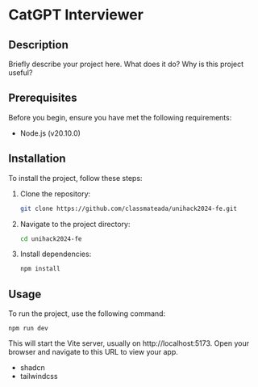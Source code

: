 # CatGPT Interviewer

## Description

Briefly describe your project here. What does it do? Why is this project useful?

## Prerequisites

Before you begin, ensure you have met the following requirements:

- Node.js (v20.10.0)

## Installation

To install the project, follow these steps:

1. Clone the repository:
   ```bash
   git clone https://github.com/classmateada/unihack2024-fe.git
   ```
2. Navigate to the project directory:
   ```bash
   cd unihack2024-fe
   ```
3. Install dependencies:
   ```bash
   npm install
   ```

## Usage

To run the project, use the following command:

```
npm run dev
```

This will start the Vite server, usually on http://localhost:5173. Open your browser and navigate to this URL to view your app.

- shadcn
- tailwindcss
